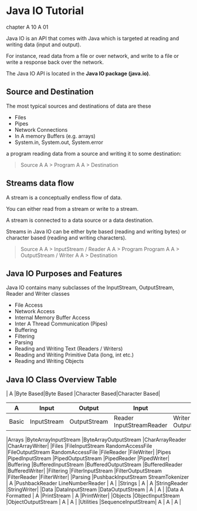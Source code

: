 # Java IO Tutorial
chapter A 10 A 01

Java IO is an API that comes with Java which is targeted at reading and writing data (input and output). 

For instance, read data from a file or over network, and write to a file or write a response back over the network.

The Java IO API is located in the **Java IO package (java.io)**.

## Source and Destination

The most typical sources and destinations of data are these

* Files
* Pipes
* Network Connections
* In A memory Buffers (e.g. arrays)
* System.in, System.out, System.error

a program reading data from a source and writing it to some destination:

> Source  A  A > Program   A  A > Destination

## Streams data flow 

A stream is a conceptually endless flow of data. 

You can either read from a stream or write to a stream. 

A stream is connected to a data source or a data destination. 

Streams in Java IO can be either byte based (reading and writing bytes) or character based (reading and writing characters).


> Source  A  A > InputStream / Reader   A  A > Program
> Program   A  A > OutputStream / Writer   A  A >  Destination

## Java IO Purposes and Features

Java IO contains many subclasses of the InputStream, OutputStream, Reader and Writer classes

* File Access
* Network Access
* Internal Memory Buffer Access
* Inter A Thread Communication (Pipes)
* Buffering
* Filtering
* Parsing
* Reading and Writing Text (Readers / Writers)
* Reading and Writing Primitive Data (long, int etc.)
* Reading and Writing Objects


## Java IO Class Overview Table

|  A 	|Byte Based|Byte Based	|Character Based|Character Based|

|  A 	|Input	|Output	|Input	|Output|
| - | - | - | - | - |
|Basic	|InputStream	|OutputStream	|Reader InputStreamReader	|Writer OutputStreamWriter|

|Arrays	|ByteArrayInputStream	|ByteArrayOutputStream	|CharArrayReader	|CharArrayWriter|
|Files	|FileInputStream RandomAccessFile	|FileOutputStream RandomAccessFile	|FileReader	|FileWriter|
|Pipes	|PipedInputStream	|PipedOutputStream	|PipedReader	|PipedWriter|
|Buffering	|BufferedInputStream	|BufferedOutputStream	|BufferedReader	|BufferedWriter|
|Filtering	|FilterInputStream	|FilterOutputStream	|FilterReader	|FilterWriter|
|Parsing	|PushbackInputStream StreamTokenizer |	  A  	|PushbackReader LineNumberReader	 | A  |
|Strings	 |  A 	| 	 A |StringReader	|StringWriter|
|Data	|DataInputStream	|DataOutputStream	 	|  A | A  |
|Data  A  Formatted | A 	|PrintStream	 |	 A |PrintWriter|
|Objects	|ObjectInputStream	|ObjectOutputStream	 	 | A  | A  |
|Utilities	|SequenceInputStream|  A | A | A |
 

